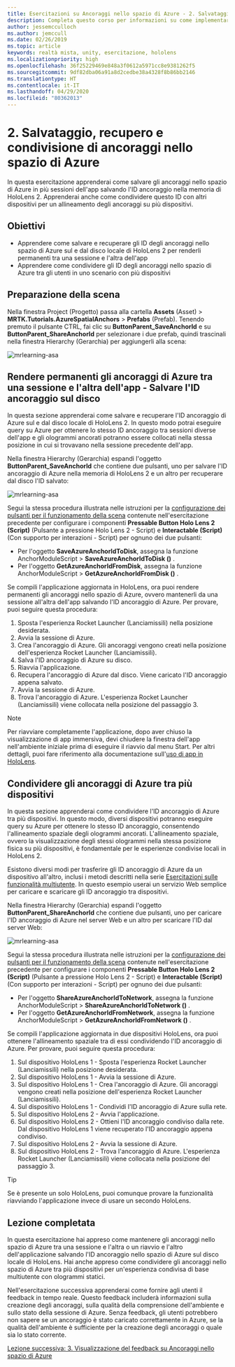 ```yaml
---
title: Esercitazioni su Ancoraggi nello spazio di Azure - 2. Salvataggio, recupero e condivisione di ancoraggi nello spazio di Azure
description: Completa questo corso per informazioni su come implementare il riconoscimento volto di Azure in un'applicazione di realtà mista.
author: jessemcculloch
ms.author: jemccull
ms.date: 02/26/2019
ms.topic: article
keywords: realtà mista, unity, esercitazione, hololens
ms.localizationpriority: high
ms.openlocfilehash: 36f25229469e848a3f0612a5971cc8e9381262f5
ms.sourcegitcommit: 9df82dba06a91a8d2cedbe38a4328f8b86bb2146
ms.translationtype: HT
ms.contentlocale: it-IT
ms.lasthandoff: 04/29/2020
ms.locfileid: "80362013"
---
```

# <a name="2-saving-retrieving-and-sharing-azure-spatial-anchors"></a>2. Salvataggio, recupero e condivisione di ancoraggi nello spazio di Azure

In questa esercitazione apprenderai come salvare gli ancoraggi nello spazio di Azure in più sessioni dell'app salvando l'ID ancoraggio nella memoria di HoloLens 2. Apprenderai anche come condividere questo ID con altri dispositivi per un allineamento degli ancoraggi su più dispositivi.

## <a name="objectives"></a>Obiettivi

* Apprendere come salvare e recuperare gli ID degli ancoraggi nello spazio di Azure sul e dal disco locale di HoloLens 2 per renderli permanenti tra una sessione e l'altra dell'app
* Apprendere come condividere gli ID degli ancoraggi nello spazio di Azure tra gli utenti in uno scenario con più dispositivi

## <a name="preparing-the-scene"></a>Preparazione della scena

Nella finestra Project (Progetto) passa alla cartella **Assets** (Asset) > **MRTK.Tutorials.AzureSpatialAnchors** > **Prefabs** (Prefab). Tenendo premuto il pulsante CTRL, fai clic su **ButtonParent_SaveAnchorId** e su **ButtonParent_ShareAnchorId** per selezionare i due prefab, quindi trascinali nella finestra Hierarchy (Gerarchia) per aggiungerli alla scena:

![mrlearning-asa](images/mrlearning-asa/tutorial2-section1-step1-1.png)

## <a name="persist-azure-anchors-between-app-sessions---save-anchor-id-to-disk"></a>Rendere permanenti gli ancoraggi di Azure tra una sessione e l'altra dell'app - Salvare l'ID ancoraggio sul disco
<!-- TODO: Consider renaming to 'Persist Azure Anchors between app sessions' -->

In questa sezione apprenderai come salvare e recuperare l'ID ancoraggio di Azure sul e dal disco locale di HoloLens 2. In questo modo potrai eseguire query su Azure per ottenere lo stesso ID ancoraggio tra sessioni diverse dell'app e gli ologrammi ancorati potranno essere collocati nella stessa posizione in cui si trovavano nella sessione precedente dell'app.

Nella finestra Hierarchy (Gerarchia) espandi l'oggetto **ButtonParent_SaveAnchorId** che contiene due pulsanti, uno per salvare l'ID ancoraggio di Azure nella memoria di HoloLens 2 e un altro per recuperare dal disco l'ID salvato:

![mrlearning-asa](images/mrlearning-asa/tutorial2-section2-step1-1.png)

Segui la stessa procedura illustrata nelle istruzioni per la [configurazione dei pulsanti per il funzionamento della scena](mrlearning-asa-ch1.md#configuring-the-buttons-to-operate-the-scene) contenute nell'esercitazione precedente per configurare i componenti **Pressable Button Holo Lens 2 (Script)** (Pulsante a pressione Holo Lens 2 - Script) e **Interactable (Script)** (Con supporto per interazioni - Script) per ognuno dei due pulsanti:

* Per l'oggetto **SaveAzureAnchorIdToDisk**, assegna la funzione AnchorModuleScript > **SaveAzureAnchorIdToDisk ()** .
* Per l'oggetto **GetAzureAnchorIdFromDisk**, assegna la funzione AnchorModuleScript > **GetAzureAnchorIdFromDisk ()** .

Se compili l'applicazione aggiornata in HoloLens, ora puoi rendere permanenti gli ancoraggi nello spazio di Azure, ovvero mantenerli da una sessione all'altra dell'app salvando l'ID ancoraggio di Azure. Per provare, puoi seguire questa procedura:

1. Sposta l'esperienza Rocket Launcher (Lanciamissili) nella posizione desiderata.
2. Avvia la sessione di Azure.
3. Crea l'ancoraggio di Azure. Gli ancoraggi vengono creati nella posizione dell'esperienza Rocket Launcher (Lanciamissili).
4. Salva l'ID ancoraggio di Azure su disco.
5. Riavvia l'applicazione.
6. Recupera l'ancoraggio di Azure dal disco. Viene caricato l'ID ancoraggio appena salvato.
7. Avvia la sessione di Azure.
8. Trova l'ancoraggio di Azure. L'esperienza Rocket Launcher (Lanciamissili) viene collocata nella posizione del passaggio 3.

> [!NOTE]
> Per riavviare completamente l'applicazione, dopo aver chiuso la visualizzazione di app immersiva, devi chiudere la finestra dell'app nell'ambiente iniziale prima di eseguire il riavvio dal menu Start. Per altri dettagli, puoi fare riferimento alla documentazione sull'[uso di app in HoloLens](https://docs.microsoft.com/hololens/holographic-home#using-apps-on-hololens).

## <a name="share-azure-anchors-between-multiple-devices"></a>Condividere gli ancoraggi di Azure tra più dispositivi

In questa sezione apprenderai come condividere l'ID ancoraggio di Azure tra più dispositivi. In questo modo, diversi dispositivi potranno eseguire query su Azure per ottenere lo stesso ID ancoraggio, consentendo l'allineamento spaziale degli ologrammi ancorati. L'allineamento spaziale, ovvero la visualizzazione degli stessi ologrammi nella stessa posizione fisica su più dispositivi, è fondamentale per le esperienze condivise locali in HoloLens 2.

Esistono diversi modi per trasferire gli ID ancoraggio di Azure da un dispositivo all'altro, inclusi i metodi descritti nella serie [Esercitazioni sulle funzionalità multiutente](mrlearning-sharing(photon)-ch1.md). In questo esempio userai un servizio Web semplice per caricare e scaricare gli ID ancoraggio tra dispositivi.

Nella finestra Hierarchy (Gerarchia) espandi l'oggetto **ButtonParent_ShareAnchorId** che contiene due pulsanti, uno per caricare l'ID ancoraggio di Azure nel server Web e un altro per scaricare l'ID dal server Web:

![mrlearning-asa](images/mrlearning-asa/tutorial2-section3-step1-1.png)

Segui la stessa procedura illustrata nelle istruzioni per la [configurazione dei pulsanti per il funzionamento della scena](mrlearning-asa-ch1.md#configuring-the-buttons-to-operate-the-scene) contenute nell'esercitazione precedente per configurare i componenti **Pressable Button Holo Lens 2 (Script)** (Pulsante a pressione Holo Lens 2 - Script) e **Interactable (Script)** (Con supporto per interazioni - Script) per ognuno dei due pulsanti:

* Per l'oggetto **ShareAzureAnchorIdToNetwork**, assegna la funzione AnchorModuleScript > **ShareAzureAnchorIdToNetwork ()** .
* Per l'oggetto **GetAzureAnchorIdFromNetwork**, assegna la funzione AnchorModuleScript > **GetAzureAnchorIdFromNetwork ()** .

Se compili l'applicazione aggiornata in due dispositivi HoloLens, ora puoi ottenere l'allineamento spaziale tra di essi condividendo l'ID ancoraggio di Azure. Per provare, puoi seguire questa procedura:

1. Sul dispositivo HoloLens 1 - Sposta l'esperienza Rocket Launcher (Lanciamissili) nella posizione desiderata.
2. Sul dispositivo HoloLens 1 - Avvia la sessione di Azure.
3. Sul dispositivo HoloLens 1 - Crea l'ancoraggio di Azure. Gli ancoraggi vengono creati nella posizione dell'esperienza Rocket Launcher (Lanciamissili).
4. Sul dispositivo HoloLens 1 - Condividi l'ID ancoraggio di Azure sulla rete.
5. Sul dispositivo HoloLens 2 - Avvia l'applicazione.
6. Sul dispositivo HoloLens 2 - Ottieni l'ID ancoraggio condiviso dalla rete. Dal dispositivo HoloLens 1 viene recuperato l'ID ancoraggio appena condiviso.
7. Sul dispositivo HoloLens 2 - Avvia la sessione di Azure.
8. Sul dispositivo HoloLens 2 - Trova l'ancoraggio di Azure. L'esperienza Rocket Launcher (Lanciamissili) viene collocata nella posizione del passaggio 3.

> [!TIP]
> Se è presente un solo HoloLens, puoi comunque provare la funzionalità riavviando l'applicazione invece di usare un secondo HoloLens.

## <a name="congratulations"></a>Lezione completata

In questa esercitazione hai appreso come mantenere gli ancoraggi nello spazio di Azure tra una sessione e l'altra o un riavvio e l'altro dell'applicazione salvando l'ID ancoraggio nello spazio di Azure sul disco locale di HoloLens. Hai anche appreso come condividere gli ancoraggi nello spazio di Azure tra più dispositivi per un'esperienza condivisa di base multiutente con ologrammi statici.

Nell'esercitazione successiva apprenderai come fornire agli utenti il feedback in tempo reale. Questo feedback includerà informazioni sulla creazione degli ancoraggi, sulla qualità della comprensione dell'ambiente e sullo stato della sessione di Azure. Senza feedback, gli utenti potrebbero non sapere se un ancoraggio è stato caricato correttamente in Azure, se la qualità dell'ambiente è sufficiente per la creazione degli ancoraggi o quale sia lo stato corrente.

[Lezione successiva: 3. Visualizzazione del feedback su Ancoraggi nello spazio di Azure](mrlearning-asa-ch3.md)
